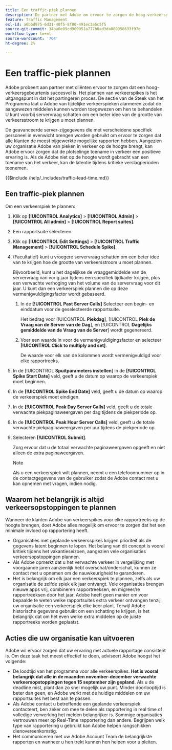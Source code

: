 ```yaml
---
title: Een traffic-piek plannen
description: De partner met Adobe om ervoor te zorgen de hoog-verkeersgebeurtenissen geen latentie ervaren.
feature: Traffic Management
exl-id: a6bbd975-6d31-40f5-8f80-491ec3a5c5f5
source-git-commit: 34ba0e09cd909951a777b0ad3da080958633f97e
workflow-type: tm+mt
source-wordcount: '704'
ht-degree: 2%

---
```


# Een traffic-piek plannen

Adobe probeert aan partner met cliënten ervoor te zorgen dat een hoog-verkeersgebeurtenis succesvol is. Het plannen van verkeerspikes is het uitgangspunt in dat het partingeren proces. De sectie van de Steek van het Programma laat u Adobe van tijdelijke verkeerspieken alarmeren zodat de aangewezen middelen kunnen worden toegewezen om hen te behandelen. U kunt voorbij servervraag schatten om een beter idee van de grootte van verkeersstroom te krijgen u moet plannen.

De geavanceerde server-zijgegevens die met verscheidene specifiek personeel in evenwicht brengen worden gebruikt om ervoor te zorgen dat alle klanten de meest bijgewerkte mogelijke rapporten hebben. Aangezien uw organisatie Adobe van pieken in verkeer op de hoogte brengt, kan Adobe ervoor zorgen dat de plotselinge toename in verkeer een positieve ervaring is. Als de Adobe niet op de hoogte wordt gebracht van een toename van het verkeer, kan de latentie tijdens kritieke verslagperioden toenemen.

{{$include /help/_includes/traffic-lead-time.md}}

## Een traffic-piek plannen

Om een verkeerspiek te plannen:

1. Klik op **[!UICONTROL Analytics]** > **[!UICONTROL Admin]** > **[!UICONTROL All admin]** > **[!UICONTROL Report suites]**.
1. Een rapportsuite selecteren.
1. Klik op **[!UICONTROL Edit Settings]** > **[!UICONTROL Traffic Management]** > **[!UICONTROL Schedule Spike]**.
1. (Facultatief) kunt u vroegere servervraag schatten om een beter idee van te krijgen hoe de grootte van verkeersstroom u moet plannen.

   Bijvoorbeeld, kunt u het dagelijkse de vraaggemiddelde van de servervraag van vorig jaar tijdens een specifiek tijdkader krijgen, plus een verwachte verhoging van het volume van de servervraag voor dit jaar. U kunt dan een verkeerspiek plannen die op deze vermenigvuldigingsfactor wordt gebaseerd.

   1. In de **[!UICONTROL Past Server Calls]** Selecteer een begin- en einddatum voor de geselecteerde rapportsuite.

      Het bedrag voor [!UICONTROL **Piekdag**], [!UICONTROL **Piek de Vraag van de Server van de Dag**], en [!UICONTROL **Dagelijks gemiddelde van de Vraag van de Server**] wordt gegenereerd.

   1. Voer een waarde in voor de vermenigvuldigingsfactor en selecteer **[!UICONTROL Click to multiply and set]**.

      De waarde voor elk van de kolommen wordt vermenigvuldigd voor elke rapportreeks.
1. In de [!UICONTROL **Spuitparameters instellen**] in de **[!UICONTROL Spike Start Date]** veld, geeft u de datum op waarop de verkeerspiek moet beginnen.
1. In de **[!UICONTROL Spike End Date]** veld, geeft u de datum op waarop de verkeerspiek moet eindigen.
1. In de **[!UICONTROL Peak Day Server Calls]** veld, geeft u de totale verwachte piekpaginaweergaven per dag tijdens de piekperiode op.
1. In de **[!UICONTROL Peak Hour Server Calls]** veld, geeft u de totale verwachte piekpaginaweergaven per uur tijdens de piekperiode op.
1. Selecteren **[!UICONTROL Submit]**.

   Zorg ervoor dat u de totaal verwachte paginaweergaven opgeeft en niet alleen de extra paginaweergaven.

   >[!NOTE]
   >
   >Als u een verkeerspiek wilt plannen, neemt u een telefoonnummer op in de contactgegevens van de gebruiker zodat de Adobe contact met u kan opnemen met vragen, indien nodig.

## Waarom het belangrijk is altijd verkeersopstoppingen te plannen

Wanneer de klanten Adobe van verkeerspikes voor elke rapportreeks op de hoogte brengen, doet Adobe alles mogelijk om ervoor te zorgen dat het een minimale invloed op rapportering heeft.

* Organisaties met geplande verkeersspikes krijgen prioriteit als de gegevens latent beginnen te lopen. Het belang van dit concept is vooral kritiek tijdens het vakantieseizoen, aangezien vele organisaties verkeersopstoppingen plannen.
* Als Adobe opmerkt dat u het verwachte verkeer in vergelijking met voorgaande jaren aanzienlijk hebt overschat/onderschat, kunnen ze contact met u opnemen om de nauwkeurigheid te garanderen.
* Het is belangrijk om elk jaar een verkeerspiek te plannen, zelfs als uw organisatie de zelfde spiek elk jaar ontvangt. Vele organisaties brengen nieuwe apps vrij, combineren rapportreeksen, en migreer/re rapportreeksen door het jaar. Adobe heeft geen manier om voor bepaalde te weten welke rapportsuites extra verkeer ontvangen tenzij uw organisatie een verkeerspiek elke keer plant. Terwijl Adobe historische gegevens gebruikt om een schatting te krijgen, is het belangrijk dat om het even welke extra middelen op de juiste rapportreeks worden geplaatst.

## Acties die uw organisatie kan uitvoeren

Adobe wil ervoor zorgen dat uw ervaring met actuele rapportage consistent is. Om deze taak het meest effectief te doen, adviseert Adobe hoogst het volgende:

* De loodtijd van het programma voor alle verkeerspikes. **Het is vooral belangrijk dat alle in de maanden november-december verwachte verkeersopstoppingen tegen 15 september zijn gepland**. Als u de deadline mist, plant dan zo snel mogelijk uw punt. Minder doorlooptijd is beter dan geen, en Adobe werkt met de huidige middelen om uw rapportsuites het best aan te passen.
* Als Adobe contact u betreffende een geplande verkeerspiek contacteert, ben zeker om mee te delen als rapportering in real time of volledige verwerking het melden belangrijker is. Sommige organisaties vertrouwen meer op Real-Time rapportering dan andere. Begrijpen welk type van rapportering u gebruikt kan Adobe helpen rangschikken dienovereenkomstig.
* Het communiceren met uw Adobe Account Team de belangrijkste rapporten en wanneer u hen trekt kunnen hen helpen voor u pleiten.
